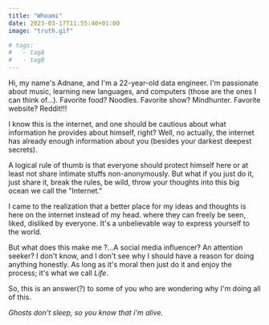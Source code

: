 ```yaml
---
title: "Whoami"
date: 2023-03-17T11:55:40+01:00
image: "truth.gif"

# tags:
#   - tagA
#   - tagB
---
```

Hi, my name's Adnane, and I'm a 22-year-old data engineer. I'm passionate about music, learning new languages, and computers (those are the ones I can think of...). Favorite food? Noodles. Favorite show? Mindhunter. Favorite website? Reddit!!!

I know this is the internet, and one should be cautious about what information he provides about himself, right? Well, no actually, the internet has already enough information about you (besides your darkest deepest secrets).

A logical rule of thumb is that everyone should protect himself here or at least not share intimate stuffs non-anonymously. But what if you just do it, just share it, break the rules, be wild, throw your thoughts into this big ocean we call the "Internet."

I came to the realization that a better place for my ideas and thoughts is here on the internet instead of my head. where they can freely be seen, liked, disliked by everyone. It's a unbelievable way to express yourself to the world.

But what does this make me ?...A social media influencer? An attention seeker? I don't know, and I don't see why I should have a reason for doing anything honestly. As long as it's moral then just do it and enjoy the process; it's what we call _Life_.

So, this is an answer(?) to some of you who are wondering why I'm doing all of this.


_Ghosts don't sleep, so you know that i'm alive._